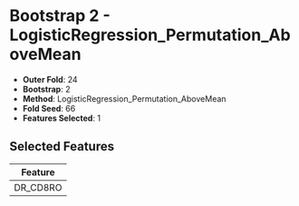 # Bootstrap 2 - LogisticRegression_Permutation_AboveMean

- **Outer Fold**: 24
- **Bootstrap**: 2
- **Method**: LogisticRegression_Permutation_AboveMean
- **Fold Seed**: 66
- **Features Selected**: 1

## Selected Features

| Feature |
|---------|
| DR_CD8RO |
